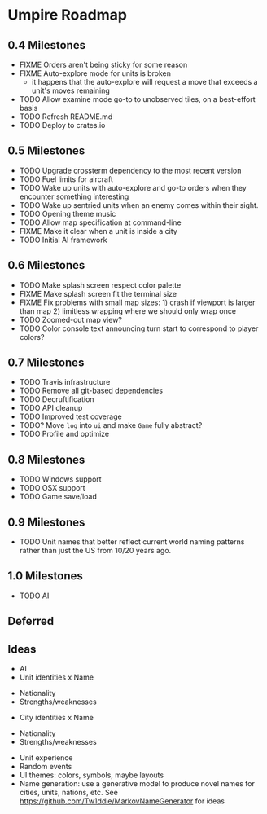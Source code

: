 # Umpire Roadmap

## 0.4 Milestones
* FIXME Orders aren't being sticky for some reason
* FIXME Auto-explore mode for units is broken
  - it happens that the auto-explore will request a move that exceeds a unit's moves remaining
* TODO Allow examine mode go-to to unobserved tiles, on a best-effort basis
* TODO Refresh README.md
* TODO Deploy to crates.io

## 0.5 Milestones
* TODO Upgrade crossterm dependency to the most recent version
* TODO Fuel limits for aircraft
* TODO Wake up units with auto-explore and go-to orders when they encounter something interesting
* TODO Wake up sentried units when an enemy comes within their sight.
* TODO Opening theme music
* TODO Allow map specification at command-line
* FIXME Make it clear when a unit is inside a city
* TODO Initial AI framework

## 0.6 Milestones
* TODO Make splash screen respect color palette
* FIXME Make splash screen fit the terminal size
* FIXME Fix problems with small map sizes: 1) crash if viewport is larger than map 2) limitless wrapping where we should only wrap once
* TODO Zoomed-out map view?
* TODO Color console text announcing turn start to correspond to player colors?

## 0.7 Milestones
* TODO Travis infrastructure
* TODO Remove all git-based dependencies
* TODO Decruftification
* TODO API cleanup
* TODO Improved test coverage
* TODO? Move `log` into `ui` and make `Game` fully abstract?
* TODO Profile and optimize

## 0.8 Milestones
* TODO Windows support
* TODO OSX support
* TODO Game save/load

## 0.9 Milestones
* TODO Unit names that better reflect current world naming patterns rather than just the US from 10/20 years ago.

## 1.0 Milestones
* TODO AI


## Deferred


## Ideas
* AI
* Unit identities
 x Name
 - Nationality
 - Strengths/weaknesses
* City identities
 x Name
 - Nationality
 - Strengths/weaknesses
* Unit experience
* Random events
* UI themes: colors, symbols, maybe layouts
* Name generation: use a generative model to produce novel names for
  cities, units, nations, etc. See https://github.com/Tw1ddle/MarkovNameGenerator for ideas
